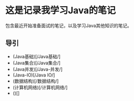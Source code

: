 # 这是记录我学习Java的笔记

包含最近开始准备面试的笔记，以及学习Java其他知识的笔记。

## 导引

- (Java基础)[/Java基础/]
- (Java集合)[/Java集合/]
- (Java并发)[/Java-并发/]
- (Java-IO)[/Java IO/]
- (数据结构)[/数据结构/]
- (计算机网络)[/计算机网络/]
- ()[]